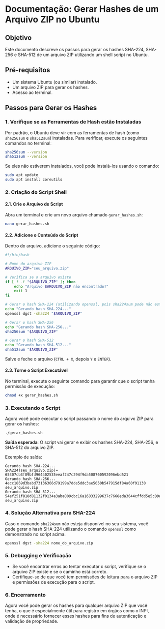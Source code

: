 

# Documentação: Gerar Hashes de um Arquivo ZIP no Ubuntu

## Objetivo
Este documento descreve os passos para gerar os hashes SHA-224, SHA-256 e SHA-512 de um arquivo ZIP utilizando um shell script no Ubuntu.

## Pré-requisitos
- Um sistema Ubuntu (ou similar) instalado.
- Um arquivo ZIP para gerar os hashes.
- Acesso ao terminal.

## Passos para Gerar os Hashes

### 1. Verifique se as Ferramentas de Hash estão Instaladas

Por padrão, o Ubuntu deve vir com as ferramentas de hash (como `sha256sum` e `sha512sum`) instaladas. Para verificar, execute os seguintes comandos no terminal:

```bash
sha256sum --version
sha512sum --version
```

Se eles não estiverem instalados, você pode instalá-los usando o comando:

```bash
sudo apt update
sudo apt install coreutils
```

### 2. Criação do Script Shell

#### 2.1. Crie o Arquivo do Script

Abra um terminal e crie um novo arquivo chamado `gerar_hashes.sh`:

```bash
nano gerar_hashes.sh
```

#### 2.2. Adicione o Conteúdo do Script

Dentro do arquivo, adicione o seguinte código:

```bash
#!/bin/bash

# Nome do arquivo ZIP
ARQUIVO_ZIP="seu_arquivo.zip"

# Verifica se o arquivo existe
if [ ! -f "$ARQUIVO_ZIP" ]; then
    echo "Arquivo $ARQUIVO_ZIP não encontrado!"
    exit 1
fi

# Gerar o hash SHA-224 (utilizando openssl, pois sha224sum pode não estar disponível)
echo "Gerando hash SHA-224..."
openssl dgst -sha224 "$ARQUIVO_ZIP"

# Gerar o hash SHA-256
echo "Gerando hash SHA-256..."
sha256sum "$ARQUIVO_ZIP"

# Gerar o hash SHA-512
echo "Gerando hash SHA-512..."
sha512sum "$ARQUIVO_ZIP"
```

Salve e feche o arquivo (`CTRL + X`, depois `Y` e `ENTER`).

#### 2.3. Torne o Script Executável

No terminal, execute o seguinte comando para garantir que o script tenha permissão de execução:

```bash
chmod +x gerar_hashes.sh
```

### 3. Executando o Script

Agora você pode executar o script passando o nome do arquivo ZIP para gerar os hashes:

```bash
./gerar_hashes.sh
```

**Saída esperada**: O script vai gerar e exibir os hashes SHA-224, SHA-256, e SHA-512 do arquivo ZIP.

Exemplo de saída:

```plaintext
Gerando hash SHA-224...
SHA224(seu_arquivo.zip)= 65307cb3f89bfd964402535eeaf247c294f9da508760592096ebd521
Gerando hash SHA-256...
4ecc1869d3babd73136366d79199a7dde5ddc3ae5050b547915df84a60f91130  seu_arquivo.zip
Gerando hash SHA-512...
54ef251f818d81132f0134a3aba009cbc16a16033299637c7668eda3644cffdd5e5c89a77efd95d675404a10e0b1109a977fa8bcec0b83b884796fd383a46d27  seu_arquivo.zip
```

### 4. Solução Alternativa para SHA-224

Caso o comando `sha224sum` não esteja disponível no seu sistema, você pode gerar o hash SHA-224 utilizando o comando `openssl` como demonstrado no script acima.

```bash
openssl dgst -sha224 nome_do_arquivo.zip
```

### 5. Debugging e Verificação

- Se você encontrar erros ao tentar executar o script, verifique se o arquivo ZIP existe e se o caminho está correto.
- Certifique-se de que você tem permissões de leitura para o arquivo ZIP e permissões de execução para o script.

### 6. Encerramento

Agora você pode gerar os hashes para qualquer arquivo ZIP que você tenha, o que é especialmente útil para registro em órgãos como o INPI, onde é necessário fornecer esses hashes para fins de autenticação e validação de propriedade.
